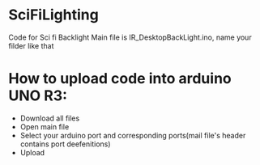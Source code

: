 # SciFiLighting
Code for Sci fi Backlight
Main file is IR_DesktopBackLight.ino, name your filder like that
# How to upload code into arduino UNO R3:
 - Download all files
 - Open main file
 - Select your arduino port and corresponding ports(mail file's header contains port deefenitions)
 - Upload
